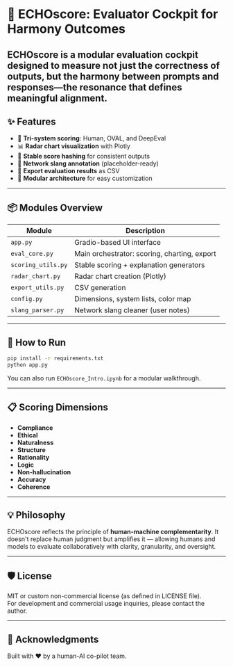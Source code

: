 
# 🧠 ECHOscore: Evaluator Cockpit for Harmony Outcomes

**ECHOscore** is a modular evaluation cockpit designed to measure not just the correctness of outputs, but the harmony between prompts and responses—the resonance that defines meaningful alignment.
---

## ✨ Features

- 🧪 **Tri-system scoring**: Human, OVAL, and DeepEval
- 📊 **Radar chart visualization** with Plotly
- 🧠 **Stable score hashing** for consistent outputs
- 🧼 **Network slang annotation** (placeholder-ready)
- 💾 **Export evaluation results** as CSV
- 🧩 **Modular architecture** for easy customization

---

## 📦 Modules Overview

| Module | Description |
|--------|-------------|
| `app.py` | Gradio-based UI interface |
| `eval_core.py` | Main orchestrator: scoring, charting, export |
| `scoring_utils.py` | Stable scoring + explanation generators |
| `radar_chart.py` | Radar chart creation (Plotly) |
| `export_utils.py` | CSV generation |
| `config.py` | Dimensions, system lists, color map |
| `slang_parser.py` | Network slang cleaner (user notes)

---

## 🚀 How to Run

```bash
pip install -r requirements.txt
python app.py
```

You can also run `ECHOscore_Intro.ipynb` for a modular walkthrough.

---

## 📋 Scoring Dimensions

- **Compliance**
- **Ethical**
- **Naturalness**
- **Structure**
- **Rationality**
- **Logic**
- **Non-hallucination**
- **Accuracy**
- **Coherence**

---

## 💡 Philosophy

ECHOscore reflects the principle of **human-machine complementarity**. It doesn't replace human judgment but amplifies it — allowing humans and models to evaluate collaboratively with clarity, granularity, and oversight.

---

## 🛡 License

MIT or custom non-commercial license (as defined in LICENSE file).  
For development and commercial usage inquiries, please contact the author.

---

## 🤝 Acknowledgments

Built with ❤️ by a human-AI co-pilot team.

